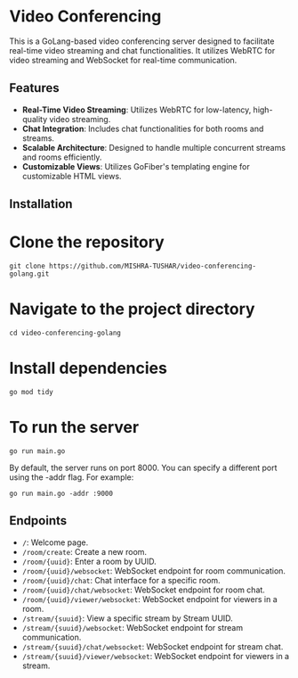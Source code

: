 # Video Conferencing

This is a GoLang-based video conferencing server designed to facilitate real-time video streaming and chat functionalities. It utilizes WebRTC for video streaming and WebSocket for real-time communication.

## Features

- **Real-Time Video Streaming**: Utilizes WebRTC for low-latency, high-quality video streaming.
- **Chat Integration**: Includes chat functionalities for both rooms and streams.
- **Scalable Architecture**: Designed to handle multiple concurrent streams and rooms efficiently.
- **Customizable Views**: Utilizes GoFiber's templating engine for customizable HTML views.

## Installation

# Clone the repository
```
git clone https://github.com/MISHRA-TUSHAR/video-conferencing-golang.git
```
# Navigate to the project directory
```
cd video-conferencing-golang
```

# Install dependencies
```
go mod tidy
```

# To run the server
```
go run main.go
```



By default, the server runs on port 8000. You can specify a different port using the -addr flag. For example:

```
go run main.go -addr :9000
```


## Endpoints

- `/`: Welcome page.
- `/room/create`: Create a new room.
- `/room/{uuid}`: Enter a room by UUID.
- `/room/{uuid}/websocket`: WebSocket endpoint for room communication.
- `/room/{uuid}/chat`: Chat interface for a specific room.
- `/room/{uuid}/chat/websocket`: WebSocket endpoint for room chat.
- `/room/{uuid}/viewer/websocket`: WebSocket endpoint for viewers in a room.
- `/stream/{suuid}`: View a specific stream by Stream UUID.
- `/stream/{suuid}/websocket`: WebSocket endpoint for stream communication.
- `/stream/{suuid}/chat/websocket`: WebSocket endpoint for stream chat.
- `/stream/{suuid}/viewer/websocket`: WebSocket endpoint for viewers in a stream.
